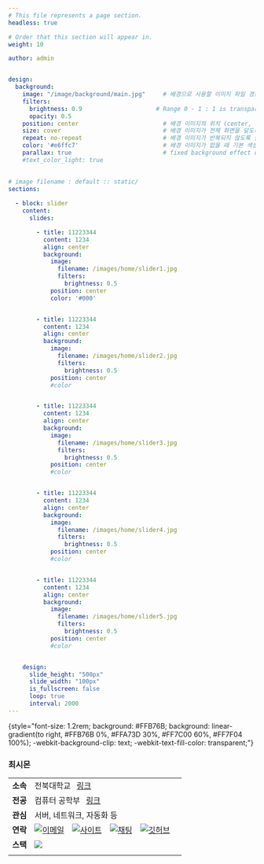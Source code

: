 ```yaml
---
# This file represents a page section.
headless: true

# Order that this section will appear in.
weight: 10

author: admin


design:
  background:
    image: "/image/background/main.jpg"     # 배경으로 사용할 이미지 파일 경로
    filters:
      brightness: 0.9                     # Range 0 - 1 : 1 is transparent and 0 is opaque
      opacity: 0.5
    position: center                        # 배경 이미지의 위치 (center, contain, actual)
    size: cover                             # 배경 이미지가 전체 화면을 덮도록 설정
    repeat: no-repeat                       # 배경 이미지가 반복되지 않도록 설정
    color: '#e6ffc7'                        # 배경 이미지가 없을 때 기본 색상
    parallax: true                          # fixed background effect on desktop
    #text_color_light: true                  

      
# image filename : default :: static/
sections:  
  
  - block: slider
    content: 
      slides:

        - title: 11223344
          content: 1234
          align: center
          background:
            image:
              filename: /images/home/slider1.jpg
              filters:
                brightness: 0.5
            position: center
            color: '#000'


        - title: 11223344
          content: 1234
          align: center
          background:
            image:
              filename: /images/home/slider2.jpg
              filters:
                brightness: 0.5
            position: center
            #color


        - title: 11223344
          content: 1234
          align: center
          background:
            image:
              filename: /images/home/slider3.jpg
              filters:
                brightness: 0.5
            position: center
            #color


        - title: 11223344
          content: 1234
          align: center
          background:
            image:
              filename: /images/home/slider4.jpg
              filters:
                brightness: 0.5
            position: center
            #color


        - title: 11223344
          content: 1234
          align: center
          background:
            image:
              filename: /images/home/slider5.jpg
              filters:
                brightness: 0.5
            position: center
            #color


    design: 
      slide_height: "500px"
      slide_width: "100px"
      is_fullscreen: false
      loop: true
      interval: 2000
---
```


{style="font-size: 1.2rem; background: #FFB76B; background: linear-gradient(to right, #FFB76B 0%, #FFA73D 30%, #FF7C00 60%, #FF7F04 100%); -webkit-background-clip: text; -webkit-text-fill-color: transparent;"}

### 최시몬
||||
|--|--|--|
|**소속**|전북대학교 &ensp;[링크](https://www.jbnu.ac.kr/kor/)|
|**전공**|컴퓨터 공학부 &ensp;[링크](https://csai.jbnu.ac.kr/csai/index.do)|
|**관심**|서버, 네트워크, 자동화 등|
|**연락**|[![이메일](/icons/envelope-at.svg)](mailto:nodove@nodove.com) &ensp; [![사이트](/icons/box-arrow-up-right.svg)](nodove.com) &ensp; [![채팅](/icons/chat-left.svg)](chat.career-block.com?receiver=nodove) &ensp; [![깃허브](/icons/iconmonstr-github-1.svg)](https://choisimo.github.com)|
|**스택**|[![](/icons/code.svg)]()|
||

